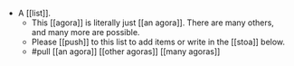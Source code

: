 - A [[list]].
  - This [[agora]] is literally just [[an agora]]. There are many others, and many more are possible.
  - Please [[push]] to this list to add items or write in the [[stoa]] below.
  - #pull [[an agora]] [[other agoras]] [[many agoras]]
